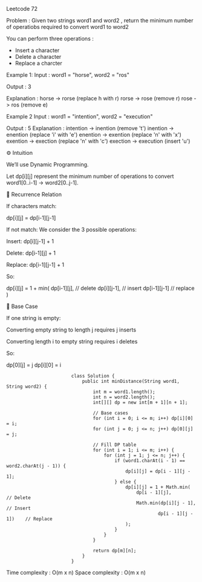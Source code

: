 Leetcode 72

Problem : 
Given two strings word1 and word2 , return the minimum number of operatiobs required to convert word1 to word2

You can perform three operations :
- Insert a character
- Delete a character
- Replace a charcter

Example 1:
Input : word1 = "horse", word2 = "ros"

Output : 3

Explanation : 
horse -> rorse (replace h with r)
rorse -> rose (remove r)
rose -> ros (remove e)

Example 2
Input : word1 = "intention", word2 = "execution"

Output : 5
Explanation : 
intention → inention (remove 't')
inention  → enention (replace 'i' with 'e')
enention  → exention (replace 'n' with 'x')
exention  → exection (replace 'n' with 'c')
exection  → execution (insert 'u')

⚙️ Intuition

We’ll use Dynamic Programming.

Let dp[i][j] represent the minimum number of operations to convert
word1[0..i-1] → word2[0..j-1].

🧠 Recurrence Relation

If characters match:

dp[i][j] = dp[i-1][j-1]


If not match:
We consider the 3 possible operations:

Insert: dp[i][j-1] + 1

Delete: dp[i-1][j] + 1

Replace: dp[i-1][j-1] + 1

So:

dp[i][j] = 1 + min(
    dp[i-1][j],    // delete
    dp[i][j-1],    // insert
    dp[i-1][j-1]   // replace
)

🧱 Base Case

If one string is empty:

Converting empty string to length j requires j inserts

Converting length i to empty string requires i deletes

So:

dp[0][j] = j
dp[i][0] = i

                            class Solution {
                                public int minDistance(String word1, String word2) {
                                    int m = word1.length();
                                    int n = word2.length();
                                    int[][] dp = new int[m + 1][n + 1];

                                    // Base cases
                                    for (int i = 0; i <= m; i++) dp[i][0] = i;
                                    for (int j = 0; j <= n; j++) dp[0][j] = j;

                                    // Fill DP table
                                    for (int i = 1; i <= m; i++) {
                                        for (int j = 1; j <= n; j++) {
                                            if (word1.charAt(i - 1) == word2.charAt(j - 1)) {
                                                dp[i][j] = dp[i - 1][j - 1];
                                            } else {
                                                dp[i][j] = 1 + Math.min(
                                                    dp[i - 1][j],                 // Delete
                                                    Math.min(dp[i][j - 1],        // Insert
                                                            dp[i - 1][j - 1])    // Replace
                                                );
                                            }
                                        }
                                    }

                                    return dp[m][n];
                                }
                            }
Time complexity : O(m x n)
Space complexity : O(m x n)

